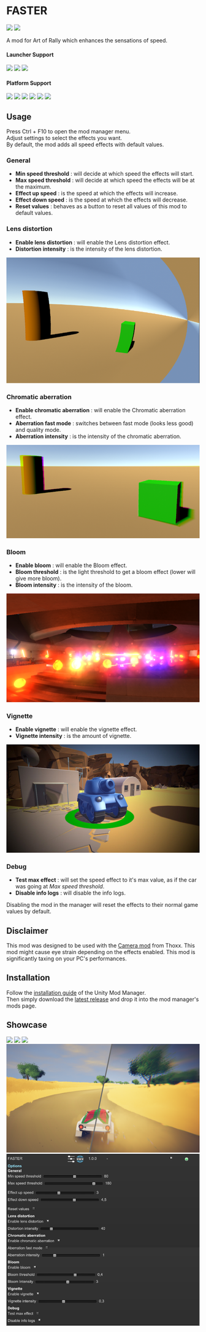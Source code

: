﻿# FASTER

[![](https://img.shields.io/github/v/release/MMike17/ArtOfRally_FASTER?label=Download)](https://github.com/MMike17/ArtOfRally_FASTER/releases/latest)
![](https://img.shields.io/badge/Game%20Version-v1.5.5-blue)

A mod for Art of Rally which enhances the sensations of speed.

#### Launcher Support

![](https://img.shields.io/badge/Steam-Supprted-green)
![](https://img.shields.io/badge/Epic-Untested-yellow)
![](https://img.shields.io/badge/GOG-Untested-yellow)

#### Platform Support

![](https://img.shields.io/badge/Windows-Supprted-green)
![](https://img.shields.io/badge/Linux-Untested-yellow)
![](https://img.shields.io/badge/OS%2FX-Untested-yellow)
![](https://img.shields.io/badge/PlayStation-Untested-yellow)
![](https://img.shields.io/badge/XBox-Untested-yellow)
![](https://img.shields.io/badge/Switch-Untested-yellow)

## Usage

Press Ctrl + F10 to open the mod manager menu.\
Adjust settings to select the effects you want.\
By default, the mod adds all speed effects with default values.

### General

- **Min speed threshold** : will decide at which speed the effects will start.
- **Max speed threshold** : will decide at which speed the effects will be at the maximum.
- **Effect up speed** : is the speed at which the effects will increase.
- **Effect down speed** : is the speed at which the effects will decrease.
- **Reset values** : behaves as a button to reset all values of this mod to default values.

### Lens distortion

- **Enable lens distortion** : will enable the Lens distortion effect.
- **Distortion intensity** : is the intensity of the lens distortion.

![](Screenshots/LensDistortion.png)

### Chromatic aberration

- **Enable chromatic aberration** : will enable the Chromatic aberration effect.
- **Aberration fast mode** : switches between fast mode (looks less good) and quality mode.
- **Aberration intensity** : is the intensity of the chromatic aberration.

![](Screenshots/ChromaticAberration.png)

### Bloom

- **Enable bloom** : will enable the Bloom effect.
- **Bloom threshold** : is the light threshold to get a bloom effect (lower will give more bloom). 
- **Bloom intensity** : is the intensity of the bloom.

![](Screenshots/Bloom.png)

### Vignette

- **Enable vignette** : will enable the vignette effect.
- **Vignette intensity** : is the amount of vignette.

![](Screenshots/Vignette.jpg)

### Debug

- **Test max effect** : will set the speed effect to it's max value, as if the car was going at *Max speed threshold*.
- **Disable info logs** : will disable the info logs.

Disabling the mod in the manager will reset the effects to their normal game values by default.

## Disclaimer

This mod was designed to be used with the [Camera mod](https://github.com/thoxx/aor-camera-mod) from Thoxx.
This mod might cause eye strain depending on the effects enabled.
This mod is significantly taxing on your PC's performances.

## Installation

Follow the [installation guide](https://www.nexusmods.com/site/mods/21/) of
the Unity Mod Manager.\
Then simply download the [latest release](https://github.com/MMike17/ArtOfRally_FASTER/releases/latest) and drop it into the mod manager's mods page.

## Showcase

![](Screenshots/Finland.png)
![](Screenshots/Kenya1.png)
![](Screenshots/Kenya2.png)
![](Screenshots/BeforeAfter.png)
![](Screenshots/Settings.png)